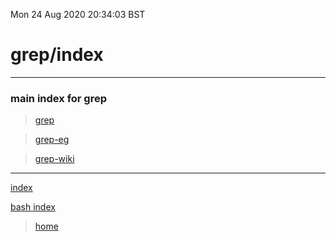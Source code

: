 Mon 24 Aug 2020 20:34:03 BST

# grep/index
___

### main index for grep

> [grep](./grep.md)

> [grep-eg](/.grep-eg.md) 

> [grep-wiki](https://en.wikipedia.org/wiki/Grep)

___
[index](./index-file.md)

[bash index](./bash-index.md) 

> [home](./home.md) 

